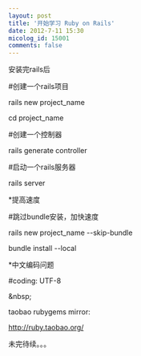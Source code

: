 ```yaml
---
layout: post
title: '开始学习 Ruby on Rails'
date: 2012-7-11 15:30
micolog_id: 15001
comments: false
---
```

安装完rails后

#创建一个rails项目

rails new project_name

cd project_name

#创建一个控制器

rails generate controller

#启动一个rails服务器

rails server

*提高速度

#跳过bundle安装，加快速度

rails new project_name --skip-bundle

bundle install --local

*中文编码问题

#coding: UTF-8

&amp;nbsp;

taobao rubygems mirror:

http://ruby.taobao.org/

未完待续。。。

